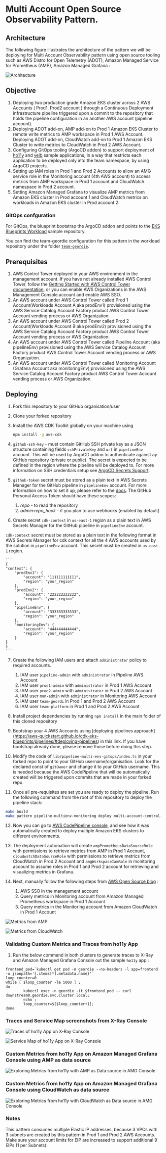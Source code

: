 # Multi Account Open Source Observability Pattern.

## Architecture

The following figure illustrates the architecture of the pattern we will be deploying for Multi Account Observability pattern using open source tooling such as AWS Distro for Open Telemetry (ADOT), Amazon Managed Service for Prometheus (AMP), Amazon Managed Grafana :

![Architecture](./images/setup_amg-cross-account.png)

## Objective

1. Deploying two production grade Amazon EKS cluster across 2 AWS Accounts ( Prod1, Prod2 account ) through a Continuous Deployment infrastructure pipeline triggered upon a commit to the repository that holds the pipeline configuration in an another AWS account (pipeline account).
2. Deploying ADOT add-on, AMP add-on to Prod 1 Amazon EKS Cluster to remote write metrics to AMP workspace in Prod 1 AWS Account. Deploying ADOT add-on, CloudWatch add-on to Prod 1 Amazon EKS Cluster to write metrics to CloudWatch in Prod 2 AWS Account.
3. Configuring GitOps tooling (ArgoCD addon) to support deployment of [ho11y](https://github.com/aws-observability/aws-o11y-recipes/tree/main/sandbox/ho11y) and [yelb](https://github.com/mreferre/yelb) sample applications, in a way that restricts each application to be deployed only into the team namespace, by using ArgoCD projects.
4. Setting up IAM roles in Prod 1 and Prod 2 Accounts to allow an AMG service role in the Monitoring account (4th AWS account) to access metrics from AMP workspace in Prod 1 account and CloudWatch namespace in Prod 2 account.
5. Setting Amazon Managed Grafana to visualize AMP metrics from Amazon EKS cluster in Prod account 1 and CloudWatch metrics on workloads in Amazon EKS cluster in Prod account 2.

### GitOps confguration

For GitOps, the blueprint bootstrap the ArgoCD addon and points to the [EKS Blueprints Workload](https://github.com/aws-samples/eks-blueprints-workloads) sample repository.

You can find the team-geordie configuration for this pattern in the workload repository under the folder [`team-geordie`](https://github.com/aws-samples/eks-blueprints-workloads/tree/main/teams/team-geordie).

## Prerequisites

1. AWS Control Tower deployed in your AWS environment in the management account. If you have not already installed AWS Control Tower, follow the [Getting Started with AWS Control Tower documentation](https://docs.aws.amazon.com/controltower/latest/userguide/getting-started-with-control-tower.html), or you can enable AWS Organizations in the AWS Management Console account and enable AWS SSO.
2. An AWS account under AWS Control Tower called Prod 1 Account(Workloads Account A aka prodEnv1) provisioned using the AWS Service Catalog Account Factory product AWS Control Tower Account vending process or AWS Organization.
3. An AWS account under AWS Control Tower called Prod 2 Account(Workloads Account B aka prodEnv2) provisioned using the AWS Service Catalog Account Factory product AWS Control Tower Account vending process or AWS Organization.
4. An AWS account under AWS Control Tower called Pipeline Account (aka pipelineEnv) provisioned using the AWS Service Catalog Account Factory product AWS Control Tower Account vending process or AWS Organization.
5. An AWS account under AWS Control Tower called Monitoring Account (Grafana Account aka monitoringEnv) provisioned using the AWS Service Catalog Account Factory product AWS Control Tower Account vending process or AWS Organization.

## Deploying

1. Fork this repository to your GitHub organisation/user
2. Clone your forked repository
3. Install the AWS CDK Toolkit globally on your machine using

    ```bash
    npm install -g aws-cdk
    ```

4. `github-ssh-key` - must contain GitHub SSH private key as a JSON structure containing fields `sshPrivateKey` and `url` in `pipelineEnv` account. This will be used by ArgoCD addon to authenticate against ay GitHub repository (private or public). The secret is expected to be defined in the region where the pipeline will be deployed to. For more information on SSH credentials setup see [ArgoCD Secrets Support](https://aws-quickstart.github.io/cdk-eks-blueprints/addons/argo-cd/#secrets-support).

5. `github-token` secret must be stored as a plain text in AWS Secrets Manager for the GitHub pipeline in `pipelineEnv` account. For more information on how to set it up, please refer to the [docs](https://docs.aws.amazon.com/codepipeline/latest/userguide/GitHub-create-personal-token-CLI.html). The GitHub Personal Access Token should have these scopes:
   1. *repo* - to read the repository
   2. *admin:repo_hook* - if you plan to use webhooks (enabled by default)

6. Create secret `cdk-context` in `us-east-1` region as a plain text in AWS Secrets Manager for the GitHub pipeline in `pipelineEnv` account.

`cdk-context` secret must be stored as a plain text in the following format in AWS Secrets Manager for cdk context for all the 4 AWS accounts used by the solution in `pipelineEnv` account. This secret must be created in `us-east-1` region.

    ```
    {
    "context": {
        "prodEnv1": {
            "account": "111111111111",
            "region": "your_region"
        },
        "prodEnv2": {
            "account": "222222222222",
            "region": "your_region"
        },
        "pipelineEnv": {
            "account": "333333333333",
            "region": "your_region"
        },
        "monitoringEnv": {
            "account": "444444444444",
            "region": "your_region"
        }
    }
    }
    ```
7. Create the following IAM users and attach `administrator` policy to required accounts.

    1. IAM user `pipeline-admin` with `administrator` in Pipeline AWS Account
    2. IAM user `prod1-admin` with `administrator` in Prod 1 AWS Account
    3. IAM user `prod2-admin` with `administrator` in Prod 2 AWS Account
    4. IAM user `mon-admin` with `administrator` in Monitoring AWS Account
    5. IAM user `team-geordi` in Prod 1 and Prod 2 AWS Account
    6. IAM user `team-platform` in Prod 1 and Prod 2 AWS Account

8. Install project dependencies by running `npm install` in the main folder of this cloned repository

9. Bootstrap your 4 AWS Accounts using [deploying pipelines approach] (https://aws-quickstart.github.io/cdk-eks-blueprints/pipelines/#deploying-pipelines) in this link. If you have bootstrap already done, please remove those before doing this step.

10. Modify the code of `lib/pipeline-multi-env-gitops/index.ts` in your forked repo to point to your GitHub username/organisation. Look for the declared const of `gitOwner` and change it to your GitHub username. This is needed because the AWS CodePipeline that will be automatically created will be triggered upon commits that are made in your forked repo.

11. Once all pre-requisites are set you are ready to deploy the pipeline. Run the following command from the root of this repository to deploy the pipeline stack:

```bash
make build
make pattern pipeline-multienv-monitoring deploy multi-account-central-pipeline
```

12. Now you can go to [AWS CodePipeline console](https://eu-west-1.console.aws.amazon.com/codesuite/codepipeline/pipelines), and see how it was automatically created to deploy multiple Amazon EKS clusters to different environments. 

11. The deployment automation will create `ampPrometheusDataSourceRole` with permissions to retrieve metrics from AMP in Prod 1 Account, `cloudwatchDataSourceRole` with permissions to retrieve metrics from CloudWatch in Prod 2 Account and `amgWorkspaceIamRole` in monitoring account to assume roles in Prod 1 and Prod 2 account for retrieving and visualizing metrics in Grafana.

12. Next, manually follow the following steps from [AWS Open Source blog](https://aws.amazon.com/blogs/opensource/setting-up-amazon-managed-grafana-cross-account-data-source-using-customer-managed-iam-roles/#:~:text=AWS%20SSO%20in%20the%20management%20account) :
    1. AWS SSO in the management account
    2. Query metrics in Monitoring account from Amazon Managed Prometheus workspace in Prod 1 Account
    3. Query metrics in the Monitoring account from Amazon CloudWatch in Prod 1 Account

![Metrics from AMP](./images/AMG%20-%20Metrics%20from%20AMP.png)

![Metrics from CloudWatch](./images/AMG%20-%20Metrics%20from%20CloudWatch.png)

### Validating Custom Metrics and Traces from ho11y App

1. Run the below command in both clusters to generate traces to X-Ray and Amazon Managed Grafana Console out the sample `ho11y` app :

```
frontend_pod=`kubectl get pod -n geordie --no-headers -l app=frontend -o jsonpath='{.items[*].metadata.name}'`
loop_counter=0
while [ $loop_counter -le 5000 ] ;
do
        kubectl exec -n geordie -it $frontend_pod -- curl downstream0.geordie.svc.cluster.local;
        echo ;
        loop_counter=$[$loop_counter+1];
done
```
### Traces and Service Map screenshots from X-Ray Console

![Traces of ho11y App on X-Ray Console](./images/XRAY%20-%20Traces.png)

![Service Map of ho11y App on X-Ray Console](./images/XRAY%20-%20Service%20Map.png)

### Custom Metrics from ho11y App on Amazon Managed Grafana Console using AMP as data source

![Exploring Metrics from ho11y with AMP as Data source in AMG Console](./images/Explore%20AMG.png)

### Custom Metrics from ho11y App on Amazon Managed Grafana Console using CloudWatch as data source

![Exploring Metrics from ho11y with CloudWatch as Data source in AMG Console](./images/Explore%20AMG.png)

### Notes

This pattern consumes multiple Elastic IP addresses, because 3 VPCs with 3 subnets are created by this pattern in Prod 1 and Prod 2 AWS Accounts. Make sure your account limits for EIP are increased to support additional 9 EIPs (1 per Subnets).

